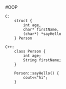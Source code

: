 
#OOP

    C:
        struct {
            int age,
            char* firstName,
            (char*) *sayHello
        } Person

    C++:
        class Person {
            int age;
            String firstName;
        }

        Person::sayHello() {
            cout<<"hi";
        }




